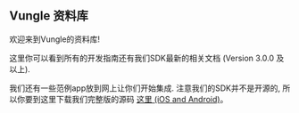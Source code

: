 ## Vungle 资料库

欢迎来到Vungle的资料库!

这里你可以看到所有的开发指南还有我们SDK最新的相关文档 (Version 3.0.0 及以上). 
  
我们还有一些范例app放到网上让你们开始集成. 注意我们的SDK并不是开源的, 所以你要到这里下载我们完整版的源码 [这里 (iOS and Android)](https://v.vungle.com/sdk)。
